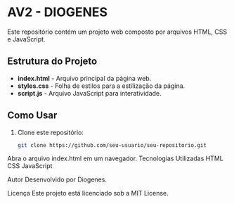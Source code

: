 # AV2 - DIOGENES

Este repositório contém um projeto web composto por arquivos HTML, CSS e JavaScript.

## Estrutura do Projeto

- **index.html** - Arquivo principal da página web.
- **styles.css** - Folha de estilos para a estilização da página.
- **script.js** - Arquivo JavaScript para interatividade.

## Como Usar

1. Clone este repositório:
   ```sh
   git clone https://github.com/seu-usuario/seu-repositorio.git

Abra o arquivo index.html em um navegador.
Tecnologias Utilizadas
HTML
CSS
JavaScript

Autor
Desenvolvido por Diogenes.

Licença
Este projeto está licenciado sob a MIT License.
